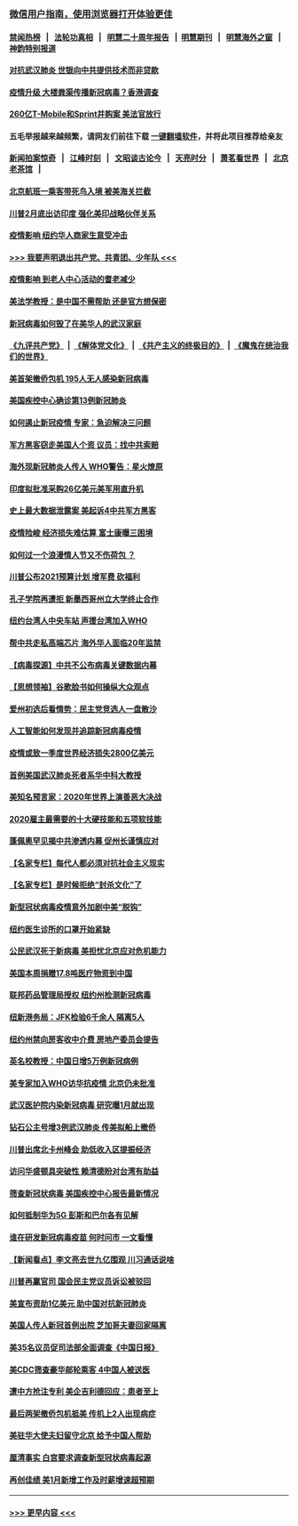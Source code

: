 ### [微信用户指南，使用浏览器打开体验更佳](https://github.com/gfw-breaker/banned-news1/blob/master/indexes/wechat-guide.md?t=0)
#### [禁闻热榜](热点新闻.md?t=0)  &nbsp;&nbsp;|&nbsp;&nbsp; [法轮功真相](https://github.com/gfw-breaker/truth/blob/master/README.md?t=0) &nbsp;&nbsp;|&nbsp;&nbsp; [明慧二十周年报告](https://github.com/gfw-breaker/mh-reports/blob/master/README.md?t=0) &nbsp;&nbsp;|&nbsp;&nbsp;[明慧期刊](https://github.com/gfw-breaker/mh-qikan) &nbsp;&nbsp;|&nbsp;&nbsp; [明慧海外之窗](https://github.com/gfw-breaker/mh-news/blob/master/README.md?t=0) &nbsp;&nbsp;|&nbsp;&nbsp; [神韵特别报道](https://github.com/gfw-breaker/mh-news/blob/master/shenyun.md?t=0)
#### [对抗武汉肺炎 世银向中共提供技术而非贷款](../pages/nsc412/n11861652.md?t=02120244) 
#### [疫情升级 大楼粪渠传播新冠病毒？香港调查](../pages/nsc412/n11861556.md?t=02120244) 
#### [260亿T-Mobile和Sprint并购案 美法官放行](../pages/nsc412/n11861511.md?t=02120244) 
#### 五毛举报越来越频繁，请网友们前往下载 [一键翻墙软件](https://github.com/gfw-breaker/ssr-accounts)，并将此项目推荐给亲友
#### [新闻拍案惊奇](https://github.com/gfw-breaker/banned-news1/blob/master/pages/link4.md) &nbsp;&nbsp;|&nbsp;&nbsp; [江峰时刻](https://github.com/gfw-breaker/banned-news1/blob/master/pages/link4.md) &nbsp;&nbsp;|&nbsp;&nbsp; [文昭谈古论今](https://github.com/gfw-breaker/banned-news1/blob/master/pages/link4.md) &nbsp;&nbsp;|&nbsp;&nbsp; [天亮时分](https://github.com/gfw-breaker/banned-news1/blob/master/pages/link4.md) &nbsp;&nbsp;|&nbsp;&nbsp; [萧茗看世界](https://github.com/gfw-breaker/banned-news1/blob/master/pages/link4.md) &nbsp;&nbsp;|&nbsp;&nbsp; [北京老茶馆](https://github.com/gfw-breaker/banned-news1/blob/master/pages/link4.md) &nbsp;&nbsp;|&nbsp;&nbsp; 
#### [北京航班一乘客带死鸟入境 被美海关拦截](../pages/nsc412/n11861317.md?t=02120244) 
#### [川普2月底出访印度 强化美印战略伙伴关系](../pages/nsc412/n11860557.md?t=02120244) 
#### [疫情影响  纽约华人商家生意受冲击](../pages/nsc412/n11860284.md?t=02120244) 
#### [>>> 我要声明退出共产党、共青团、少年队 <<<](https://github.com/begood0513/goodnews/blob/master/quit/letter.md) 
#### [疫情影响  到老人中心活动的耆老减少](../pages/nsc412/n11860199.md?t=02120244) 
#### [美法学教授：是中国不需帮助 还是官方想保密](../pages/nsc412/n11859492.md?t=02120244) 
#### [新冠病毒如何毁了在美华人的武汉家庭](../pages/nsc412/n11859524.md?t=02120244) 
#### [《九评共产党》](https://github.com/begood0513/9ping.md/blob/master/README.md) &nbsp;|&nbsp; [《解体党文化》](../../../../jtdwh.md/blob/master/README.md)  &nbsp;|&nbsp; [《共产主义的终极目的》](../../../../gczydzjmd.md/blob/master/README.md) &nbsp;|&nbsp; [《魔鬼在统治我们的世界》](../../../../mgztzwmdsj.md/blob/master/README.md) 
#### [美首架撤侨包机 195人无人感染新冠病毒](../pages/nsc412/n11859908.md?t=02120244) 
#### [美国疾控中心确诊第13例新冠肺炎](../pages/nsc412/n11859966.md?t=02120244) 
#### [如何遏止新冠疫情 专家：急迫解决三问题](../pages/nsc412/n11859685.md?t=02120244) 
#### [军方黑客窃走美国人个资 议员：找中共索赔](../pages/nsc412/n11859371.md?t=02120244) 
#### [海外现新冠肺炎人传人 WHO警告：星火燎原](../pages/nsc412/n11859252.md?t=02120244) 
#### [印度拟批准采购26亿美元美军用直升机](../pages/nsc412/n11859143.md?t=02120244) 
#### [史上最大数据泄露案 美起诉4中共军方黑客](../pages/nsc412/n11859115.md?t=02120244) 
#### [疫情险峻 经济损失难估算 富士康曝三困境](../pages/nsc412/n11859120.md?t=02120244) 
#### [如何过一个浪漫情人节又不伤荷包 ？](../pages/nsc412/n11858969.md?t=02120244) 
#### [川普公布2021预算计划 增军费 砍福利](../pages/nsc412/n11859012.md?t=02120244) 
#### [孔子学院再遭拒 新墨西哥州立大学终止合作](../pages/nsc412/n11858661.md?t=02120244) 
#### [纽约台湾人中央车站  声援台湾加入WHO](../pages/nsc412/n11857757.md?t=02120244) 
#### [帮中共走私高端芯片 海外华人面临20年监禁](../pages/nsc412/n11855016.md?t=02120244) 
#### [【病毒探源】中共不公布病毒关键数据内幕](../pages/nsc412/n11856584.md?t=02120244) 
#### [【思想领袖】谷歌脸书如何操纵大众观点](../pages/nsc412/n11680874.md?t=02120244) 
#### [爱州初选后看情势：民主党竞选人一盘散沙](../pages/nsc412/n11856557.md?t=02120244) 
#### [人工智能如何发现并追踪新冠病毒疫情](../pages/nsc412/n11856398.md?t=02120244) 
#### [疫情或致一季度世界经济损失2800亿美元](../pages/nsc412/n11855639.md?t=02120244) 
#### [首例美国武汉肺炎死者系华中科大教授](../pages/nsc412/n11855500.md?t=02120244) 
#### [美知名预言家：2020年世界上演善恶大决战](../pages/nsc412/n11855418.md?t=02120244) 
#### [2020雇主最需要的十大硬技能和五项软技能](../pages/nsc412/n11850953.md?t=02120244) 
#### [蓬佩奥罕见揭中共渗透内幕 促州长谨慎应对](../pages/nsc412/n11854685.md?t=02120244) 
#### [【名家专栏】每代人都必须对抗社会主义现实](../pages/nsc412/n11831412.md?t=02120244) 
#### [【名家专栏】是时候拒绝“封杀文化”了](../pages/nsc412/n11814093.md?t=02120244) 
#### [新型冠状病毒疫情意外加剧中美“脱钩”](../pages/nsc412/n11854475.md?t=02120244) 
#### [纽约医生诊所的口罩开始紧缺](../pages/nsc412/n11853364.md?t=02120244) 
#### [公民武汉死于新病毒 美担忧北京应对危机能力](../pages/nsc412/n11854331.md?t=02120244) 
#### [美国本周捐赠17.8吨医疗物资到中国](../pages/nsc412/n11854269.md?t=02120244) 
#### [联邦药品管理局授权  纽约州检测新冠病毒](../pages/nsc412/n11853371.md?t=02120244) 
#### [纽新港务局：JFK检验6千余人  隔离5人](../pages/nsc412/n11853366.md?t=02120244) 
#### [纽约州禁向房客收中介费  房地产委员会提告](../pages/nsc412/n11853360.md?t=02120244) 
#### [英名校教授：中国日增5万例新冠病例](../pages/nsc412/n11854174.md?t=02120244) 
#### [美专家加入WHO访华抗疫情 北京仍未批准](../pages/nsc412/n11854043.md?t=02120244) 
#### [武汉医护院内染新冠病毒 研究曝1月就出现](../pages/nsc412/n11852928.md?t=02120244) 
#### [钻石公主号增3例武汉肺炎 传美拟船上撤侨](../pages/nsc412/n11853240.md?t=02120244) 
#### [川普出席北卡州峰会 助低收入区提振经济](../pages/nsc412/n11853232.md?t=02120244) 
#### [访问华盛顿具突破性 赖清德盼对台湾有助益](../pages/nsc412/n11853129.md?t=02120244) 
#### [筛查新冠状病毒 美国疾控中心报告最新情况](../pages/nsc412/n11853070.md?t=02120244) 
#### [如何抵制华为5G 彭斯和巴尔各有见解](../pages/nsc412/n11852535.md?t=02120244) 
#### [谁在研发新冠病毒疫苗 何时问市 一文看懂](../pages/nsc412/n11852840.md?t=02120244) 
#### [【新闻看点】李文亮去世九亿围观 川习通话说啥](../pages/nsc412/n11852360.md?t=02120244) 
#### [川普再赢官司 国会民主党议员诉讼被驳回](../pages/nsc412/n11852287.md?t=02120244) 
#### [美宣布资助1亿美元 助中国对抗新冠肺炎](../pages/nsc412/n11852531.md?t=02120244) 
#### [美国人传人新冠首例出院 芝加哥夫妻回家隔离](../pages/nsc412/n11852452.md?t=02120244) 
#### [美35名议员促司法部全面调查《中国日报》](../pages/nsc412/n11852435.md?t=02120244) 
#### [美CDC筛查豪华邮轮乘客 4中国人被送医](../pages/nsc412/n11852085.md?t=02120244) 
#### [遭中方抢注专利 美企吉利德回应：患者至上](../pages/nsc412/n11852037.md?t=02120244) 
#### [最后两架撤侨包机抵美 传机上2人出现病症](../pages/nsc412/n11852173.md?t=02120244) 
#### [美驻华大使夫妇留守北京 给予中国人帮助](../pages/nsc412/n11852165.md?t=02120244) 
#### [厘清事实 白宫要求调查新型冠状病毒起源](../pages/nsc412/n11852106.md?t=02120244) 
#### [再创佳绩 美1月新增工作及时薪增速超预期](../pages/nsc412/n11852174.md?t=02120244) 

----
#### [ >>> 更早内容 <<< ](../indexes/nsc412-earlier.md)
